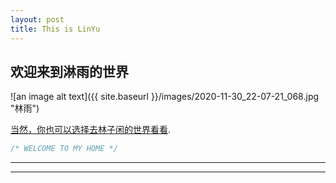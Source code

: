 ```yaml
---
layout: post
title: This is LinYu
---
```


## 欢迎来到淋雨的世界

![an image alt text]({{ site.baseurl }}/images/2020-11-30_22-07-21_068.jpg "林雨")

[当然，你也可以选择去林子闲的世界看看](https://geektechstudio.feishu.cn/docs/doccnPLuTg7zHmqIyWpRHnc9tIh).

```javascript
/* WELCOME TO MY HOME */
```



----
****
